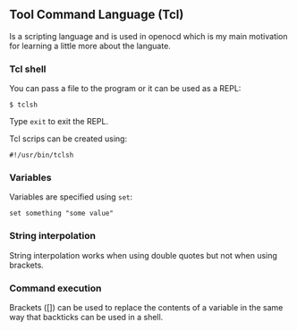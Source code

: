 ## Tool Command Language (Tcl)
Is a scripting language and is used in openocd which is my main motivation
for learning a little more about the languate.

### Tcl shell
You can pass a file to the program or it can be used as a REPL:
```console
$ tclsh
```
Type `exit` to exit the REPL.


Tcl scrips can be created using:
```
#!/usr/bin/tclsh
```

### Variables
Variables are specified using `set`:
```console
set something "some value"
```

### String interpolation
String interpolation works when using double quotes but not when using brackets.

### Command execution
Brackets ([]) can be used to replace the contents of a variable in the same
way that backticks can be used in a shell.

